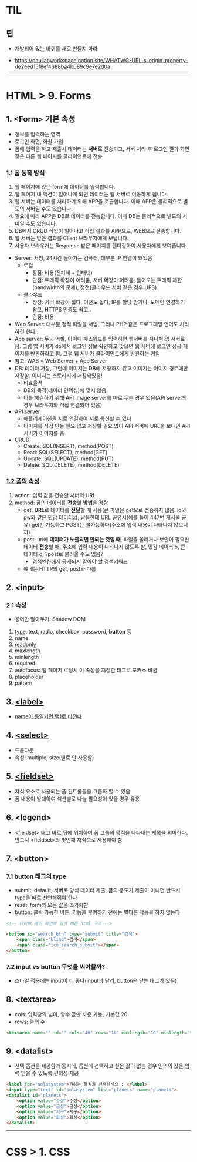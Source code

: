 # TIL
## 팁
* 개발되어 있는 바퀴를 새로 만들지 마라

* https://paullabworkspace.notion.site/WHATWG-URL-s-origin-property-de2eed15f8ef4688ba4b089c9e7e2d0a
---
# HTML > 9. Forms
## 1. <Form\> 기본 속성
* 정보를 입력하는 영역
* 로그인 화면, 회원 가입
* 폼에 입력을 하고 제출시 데이터는 **서버로** 전송되고, 서버 처리 후 로그인 결과 화면 같은 다른 웹 페이지를 클라이언트에 전송
### 1.1 폼 동작 방식
1. 웹 페이지에 있는 form에 데이터를 입력합니다.
2. 웹 페이지 내 액션이 일어나게 되면 데이터는 웹 서버로 이동하게 됩니다.
3. 웹 서버는 데이터를 처리하기 위해 APP을 호출합니다. 이때 APP은 물리적으로 별도의 서버일 수도 있습니다.
4. 필요에 따라 APP은 DB로 데이터를 전송합니다. 이때 DB는 물리적으로 별도의 서버일 수도 있습니다.
5. DB에서 CRUD 작업이 일어나고 작업 결과를 APP으로, WEB으로 전송합니다.
6. 웹 서버는 받은 결과를 Client 브라우저에게 보냅니다.
7. 사용자 브라우저는 Response 받은 페이지를 렌더링하여 사용자에게 보여줍니다.
* Server: 서빙, 24시간 돌아가는 컴퓨터, 대부분 IP 연결이 돼있음
    * 로컬
        * 장점: 비용(전기세 + 인터넷)
        * 단점: 트래픽 확장이 어려움, 서버 확장이 어려움, 들어오는 트래픽 제한(bandwidth의 문제), 정전(클라우드 서버 같은 경우 UPS)
    * 클라우드
        * 장점: 서버 확장이 쉽다, 이전도 쉽다, IP를 할당 받거나, 도메인 연결하기 쉽고, HTTPS 인증도 쉽고..
        * 단점: 비용
* Web Server: 대부분 정적 파일을 서빙, 그러나 PHP 같은 프로그래밍 언어도 처리하긴 한다..
* App server: 두뇌 역할, 아이디 패스워드를 입력하면 웹서버를 지나쳐 앱 서버로 옴. 그럼 앱 서버가 db에서 로그인 정보 확인하고 맞으면 웹 서버에 로그인 성공 페이지를 반환하라고 함. 그럼 웹 서버가 클라이언트에게 반환하는 거임
* 참고: WAS = Web Server + App Server
* DB: 데이터 저장, 그런데 이미지는 DB에 저장하지 않고 이미지는 이미지 경로에만 저장함. 이미지는 스토리지에 저장돼있음!
    * 비효율적
    * DB의 목적(데이터 인덱싱)에 맞지 않음
    * 이를 해결하기 위해 API image server를 따로 두는 경우 있음(API server의 경우 브라우저와 직접 연결되어 있음)
* [API server](https://paullabworkspace.notion.site/API-API-Server-bab406c7453b4654a183a03bcf8dac96)
    * 애플리케이션을 서로 연결하여 서로 통신할 수 있다
    * 이미지를 직접 만들 필요 없고 저장할 필요 없이 API 서버에 URL을 보내면 API 서버가 이미지를 줌
* CRUD
    * Create: SQL(INSERT), method(POST)
    * Read: SQL(SELECT), method(GET)
    * Update: SQL(UPDATE), method(PUT)
    * Delete: SQL(DELETE), method(DELETE)
### [1.2 폼의 속성](https://github.com/SEMINSEMINSEMIN/FrontendSchool3/blob/main/220907/001.html)
1. action: 입력 값을 전송할 서버의 URL
2. method: 폼의 데이터를 **전송**할 **방법**을 정함
    * get: **URL**로 데이터를 **전달**할 때 사용(큰 파일은 get으로 전송하지 않음. id와 pw와 같은 민감 데이터x), 남들한테 URL 공유시(예를 들어 447번 게시물 공유) get만 가능하고 POST는 불가능하다(주소에 입력 내용이 나타나지 않으니까)
    * post: url에 **데이터가 노출되면 안되는 것일 때**, 파일을 올리거나 보안이 필요한 데이터 **전송**할 때, 주소에 입력 내용이 나타나지 않도록 함, 민감 데이터 o, 큰 데이터 o, ?post로 불러올 수도 있음?
        * 검색엔진에서 공개되지 말아야 할 검색키워드
    * 얘네는 HTTP의 get, post와 다름
## 2. <input\>
### 2.1 속성
* 용어만 알아두기: Shadow DOM
1. [type](https://github.com/SEMINSEMINSEMIN/FrontendSchool3/blob/main/220907/002.html): text, radio, checkbox, password, **button** 등
2. name
3. [readonly](https://github.com/SEMINSEMINSEMIN/FrontendSchool3/blob/main/220907/003.html)
4. maxlength
5. minlength
6. required
7. autofocus: 웹 페이지 로딩시 이 속성을 지정한 태그로 포커스 바뀜
8. placeholder
9. pattern
## 3. [<label\>](https://github.com/SEMINSEMINSEMIN/FrontendSchool3/blob/main/220907/004.html)
* [name이 통일되면 택1로 바뀐다](https://github.com/SEMINSEMINSEMIN/FrontendSchool3/blob/main/220907/005.html)
## 4. [<select\>](https://github.com/SEMINSEMINSEMIN/FrontendSchool3/blob/main/220907/006.html)
* 드롭다운
* 속성: multiple, size(별로 안 사용함)
## 5. [<fieldset\>](https://github.com/SEMINSEMINSEMIN/FrontendSchool3/blob/main/220907/007.html)
* 자식 요소로 사용되는 폼 컨트롤들을 그룹화 할 수 있음
* 폼 내용이 방대하여 섹션별로 나눌 필요성이 있을 경우 유용
## 6. <legend\>
* <fieldset\> 태그 바로 뒤에 위치하며 폼 그룹의 목적을 나타내는 제목을 의미한다. 반드시 <fieldset\>의 첫번째 자식으로 사용해야 함
## 7. <button\>
### 7.1 button 태그의 type
* submit: default, 서버로 양식 데이터 제출, 폼의 용도가 제출이 아니면 반드시 type을 따로 선언해줘야 한다
* reset: form의 모든 값을 초기화함
* button: 클릭 가능한 버튼, 기능을 부여하기 전에는 별다른 작동을 하지 않는다
```html
<!-- 네이버 메인 화면의 검색 버튼 html 구조 -->

<button id="search_btn" type="submit" title="검색">
	<span class="blind">검색</span>
	<span class="ico_search_submit"></span>
</button>
```
### 7.2 input vs button 무엇을 써야할까?
* 스타일 적용에는 input이 더 좋다(input과 달리, button은 닫는 태그가 있음)
## 8. <textarea\>
* cols: 입력창의 넓이, 양수 값만 사용 가능, 기본값 20
* rows: 줄의 수
```html
<textarea name="" id="" cols="40" rows="10" maxlength="10" minlength="5"></textarea>
```
## 9. <datalist\>
* 선택 옵션을 제공함과 동시에, 옵션에 선택하고 싶은 값이 없는 경우 임의의 값을 입력 받을 수 있도록 편의성 제공
```html
<label for="solasystem">원하는 행성을 선택하세요 : </label>
<input type="text" id="solasystem" list="planets" name="planets">
<datalist id="planets">
    <option value="수성">수성</option>
    <option value="금성">금성</option>
    <option value="지구">지구</option>
    <option value="화성">화성</option>
</datalist>
```
---
# CSS > 1. CSS
